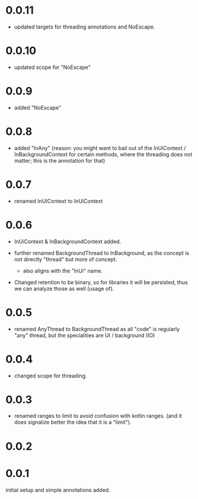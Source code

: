 # 0.0.11
- updated targets for threading annotations and NoEscape. 

# 0.0.10
- updated scope for "NoEscape"

# 0.0.9
- added "NoEscape"

# 0.0.8
- added "InAny"
    (reason: you might want to bail out of the InUiContext / InBackgroundContext for certain methods, where the threading does not matter; this is the annotation for that)
 
# 0.0.7
- renamed InUIContext to InUiContext 
     
# 0.0.6
- InUiContext & InBackgroundContext added.
- further renamed BackgroundThread to InBackground, as the concept is not directly "thread" but more of concept.
    - also aligns with the "InUi" name.
    
- Changed retention to be binary, so for libraries it will be persisted, thus we can analyze those as well (usage of).

# 0.0.5
- renamed AnyThread to BackgroundThread as all "code" is regularly "any" thread, but the specialities are UI / background (IO)

# 0.0.4
- changed scope for threading. 

# 0.0.3
- renamed ranges to limit to avoid confusion with kotlin ranges. 
    (and it does signalize better the idea that it is a "limit").
    
# 0.0.2

# 0.0.1
initial setup and simple annotations added.